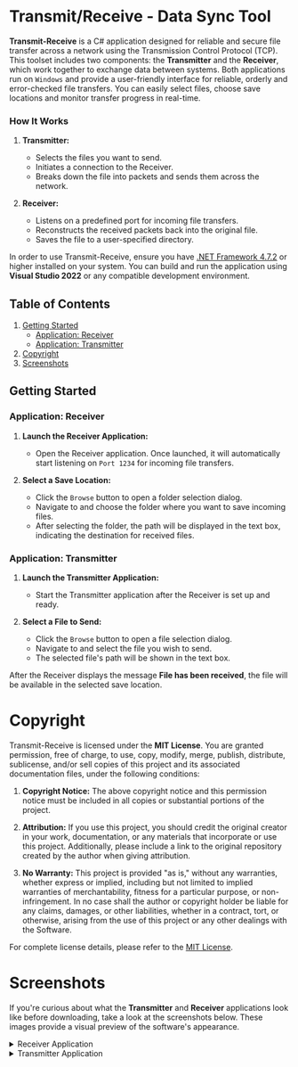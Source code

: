 # Transmit/Receive - Data Sync Tool

**Transmit-Receive** is a C# application designed for reliable and secure file transfer across a network using the Transmission Control Protocol (TCP). This toolset includes two components: the **Transmitter** and the **Receiver**, which work together to exchange data between systems. Both applications run on `Windows` and provide a user-friendly interface for reliable, orderly and error-checked file transfers. You can easily select files, choose save locations and monitor transfer progress in real-time.

### How It Works

1. **Transmitter:**
   - Selects the files you want to send.
   - Initiates a connection to the Receiver.
   - Breaks down the file into packets and sends them across the network.

2. **Receiver:**
   - Listens on a predefined port for incoming file transfers.
   - Reconstructs the received packets back into the original file.
   - Saves the file to a user-specified directory.

In order to use Transmit-Receive, ensure you have [.NET Framework 4.7.2](https://dotnet.microsoft.com/download/dotnet-framework/net472) or higher installed on your system. You can build and run the application using **Visual Studio 2022** or any compatible development environment.

## Table of Contents

1. [Getting Started](#getting-started)
    - [Application: Receiver](#application-receiver)
    - [Application: Transmitter](#application-transmitter)
2. [Copyright](#copyright)
3. [Screenshots](#screenshots)

## Getting Started

### Application: Receiver

1. **Launch the Receiver Application:**
   - Open the Receiver application. Once launched, it will automatically start listening on `Port 1234` for incoming file transfers.

2. **Select a Save Location:**
   - Click the `Browse` button to open a folder selection dialog.
   - Navigate to and choose the folder where you want to save incoming files.
   - After selecting the folder, the path will be displayed in the text box, indicating the destination for received files.

### Application: Transmitter

1. **Launch the Transmitter Application:**
   - Start the Transmitter application after the Receiver is set up and ready.

2. **Select a File to Send:**
   - Click the `Browse` button to open a file selection dialog.
   - Navigate to and select the file you wish to send.
   - The selected file's path will be shown in the text box.

After the Receiver displays the message **File has been received**, the file will be available in the selected save location.

# Copyright

Transmit-Receive is licensed under the **MIT License**. You are granted permission, free of charge, to use, copy, modify, merge, publish, distribute, sublicense, and/or sell copies of this project and its associated documentation files, under the following conditions:

1. **Copyright Notice:** The above copyright notice and this permission notice must be included in all copies or substantial portions of the project.

2. **Attribution:** If you use this project, you should credit the original creator in your work, documentation, or any materials that incorporate or use this project. Additionally, please include a link to the original repository created by the author when giving attribution.

3. **No Warranty:** This project is provided "as is," without any warranties, whether express or implied, including but not limited to implied warranties of merchantability, fitness for a particular purpose, or non-infringement. In no case shall the author or copyright holder be liable for any claims, damages, or other liabilities, whether in a contract, tort, or otherwise, arising from the use of this project or any other dealings with the Software.

For complete license details, please refer to the [MIT License](LICENSE).

# Screenshots
If you're curious about what the **Transmitter** and **Receiver** applications look like before downloading, take a look at the screenshots below. These images provide a visual preview of the software's appearance. 

<details>
  <summary>Receiver Application</summary>
</br>
  <img src="https://github.com/BerndHagen/Transmit-Receive/raw/main/img/v1.0.0-receiver.png" width="388px">
</details>

<details>
  <summary>Transmitter Application</summary>
</br>
  <img src="https://github.com/BerndHagen/Transmit-Receive/raw/main/img/v1.0.0-transmitter.png" width="388px">
</details>
